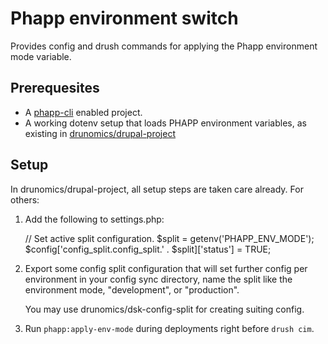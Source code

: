 # Phapp environment switch

Provides config and drush commands for applying the Phapp environment mode variable.

## Prerequesites

* A [phapp-cli](https://github.com/drunomics/phapp-cli) enabled project.
* A working dotenv setup that loads PHAPP environment variables, as existing in 
  [drunomics/drupal-project](https://github.com/drunomics/drupal-project)

## Setup

In drunomics/drupal-project, all setup steps are taken care already. For others:


1. Add the following  to settings.php:

    // Set active split configuration.
    $split = getenv('PHAPP_ENV_MODE');
    $config['config_split.config_split.' . $split]['status'] = TRUE;

2. Export some config split configuration that will set further config per environment in your
   config sync directory, name the split like the environment mode, "development", or "production".
   
   You may use drunomics/dsk-config-split for creating suiting config.

3. Run `phapp:apply-env-mode` during deployments right before `drush cim`.
